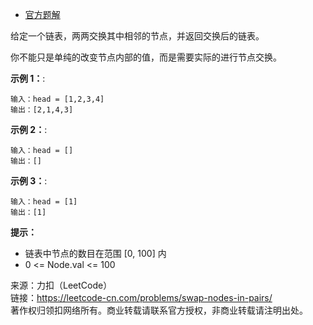 * [官方题解](https://leetcode-cn.com/problems/swap-nodes-in-pairs/solution/liang-liang-jiao-huan-lian-biao-zhong-de-jie-di-91/)

给定一个链表，两两交换其中相邻的节点，并返回交换后的链表。

你不能只是单纯的改变节点内部的值，而是需要实际的进行节点交换。

**示例 1：**:<br>
```
输入：head = [1,2,3,4]
输出：[2,1,4,3]
```

**示例 2：**:<br>

```
输入：head = []
输出：[]
```

**示例 3：**:<br>

```
输入：head = [1]
输出：[1]
```

**提示：** <br>
* 链表中节点的数目在范围 [0, 100] 内
* 0 <= Node.val <= 100


来源：力扣（LeetCode）<br>
链接：https://leetcode-cn.com/problems/swap-nodes-in-pairs/<br>
著作权归领扣网络所有。商业转载请联系官方授权，非商业转载请注明出处。<br>